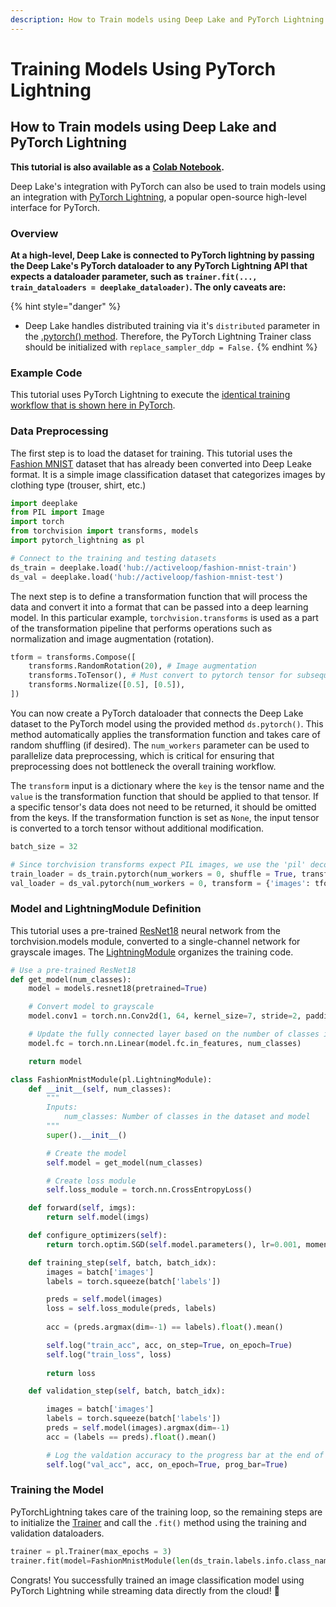 ```yaml
---
description: How to Train models using Deep Lake and PyTorch Lightning
---
```


# Training Models Using PyTorch Lightning

## How to Train models using Deep Lake and PyTorch Lightning

**This tutorial is also available as a** [**Colab Notebook**](https://colab.research.google.com/drive/1oHUNH4HpZ5zvqUe2Njt4l1J\_JV7FPLtW?usp=sharing)**.**

Deep Lake's integration with PyTorch can also be used to train models using an integration with [PyTorch Lightning](https://www.pytorchlightning.ai/), a popular open-source high-level interface for PyTorch.&#x20;

### Overview

**At a high-level, Deep Lake is connected to PyTorch lightning by passing the Deep Lake's PyTorch dataloader to any PyTorch Lightning API that expects a dataloader parameter, such as `trainer.fit(..., train_dataloaders = deeplake_dataloader)`. The only caveats are:**

{% hint style="danger" %}
* Deep Lake handles distributed training via it's `distributed` parameter in the [.pytorch() method](https://docs.deeplake.ai/en/latest/Dataloader.html#deeplake.enterprise.DeepLakeDataLoader.pytorch). Therefore, the PyTorch Lightning Trainer class should be initialized with `replace_sampler_ddp = False.`
{% endhint %}

### Example Code

This tutorial uses PyTorch Lightning to execute the [identical training workflow that is shown here in PyTorch](training-classification-pytorch.md).

### Data Preprocessing

The first step is to load the dataset for training. This tutorial uses the [Fashion MNIST](https://github.com/zalandoresearch/fashion-mnist) dataset that has already been converted into Deep Leake format. It is a simple image classification dataset that categorizes images by clothing type (trouser, shirt, etc.)

```python
import deeplake
from PIL import Image
import torch
from torchvision import transforms, models
import pytorch_lightning as pl

# Connect to the training and testing datasets
ds_train = deeplake.load('hub://activeloop/fashion-mnist-train')
ds_val = deeplake.load('hub://activeloop/fashion-mnist-test')
```

The next step is to define a transformation function that will process the data and convert it into a format that can be passed into a deep learning model. In this particular example, `torchvision.transforms` is used as a part of the transformation pipeline that performs operations such as normalization and image augmentation (rotation).

```python
tform = transforms.Compose([
    transforms.RandomRotation(20), # Image augmentation
    transforms.ToTensor(), # Must convert to pytorch tensor for subsequent operations to run
    transforms.Normalize([0.5], [0.5]),
])
```

You can now create a PyTorch dataloader that connects the Deep Lake dataset to the PyTorch model using the provided method `ds.pytorch()`. This method automatically applies the transformation function and takes care of random shuffling (if desired). The `num_workers` parameter can be used to parallelize data preprocessing, which is critical for ensuring that preprocessing does not bottleneck the overall training workflow.

The `transform` input is a dictionary where the `key` is the tensor name and the `value` is the transformation function that should be applied to that tensor. If a specific tensor's data does not need to be returned, it should be omitted from the keys. If the transformation function is set as `None`, the input tensor is converted to a torch tensor without additional modification.

```python
batch_size = 32

# Since torchvision transforms expect PIL images, we use the 'pil' decode_method for the 'images' tensor. This is much faster than running ToPILImage inside the transform
train_loader = ds_train.pytorch(num_workers = 0, shuffle = True, transform = {'images': tform, 'labels': None}, batch_size = batch_size, decode_method = {'images': 'pil'})
val_loader = ds_val.pytorch(num_workers = 0, transform = {'images': tform, 'labels': None}, batch_size = batch_size, decode_method = {'images': 'pil'})
```

### Model and LightningModule Definition

This tutorial uses a pre-trained [ResNet18](https://pytorch.org/hub/pytorch\_vision\_resnet/) neural network from the torchvision.models module, converted to a single-channel network for grayscale images. The [LightningModule](https://pytorch-lightning.readthedocs.io/en/stable/common/lightning\_module.html) organizes the training code.

```python
# Use a pre-trained ResNet18
def get_model(num_classes):
    model = models.resnet18(pretrained=True)

    # Convert model to grayscale
    model.conv1 = torch.nn.Conv2d(1, 64, kernel_size=7, stride=2, padding=3, bias=False)

    # Update the fully connected layer based on the number of classes in the dataset
    model.fc = torch.nn.Linear(model.fc.in_features, num_classes)

    return model
```

```python
class FashionMnistModule(pl.LightningModule):
    def __init__(self, num_classes):
        """
        Inputs:
            num_classes: Number of classes in the dataset and model
        """
        super().__init__()

        # Create the model
        self.model = get_model(num_classes)

        # Create loss module
        self.loss_module = torch.nn.CrossEntropyLoss()

    def forward(self, imgs):
        return self.model(imgs)

    def configure_optimizers(self):
        return torch.optim.SGD(self.model.parameters(), lr=0.001, momentum=0.1)   

    def training_step(self, batch, batch_idx):
        images = batch['images']
        labels = torch.squeeze(batch['labels'])

        preds = self.model(images)
        loss = self.loss_module(preds, labels)
        
        acc = (preds.argmax(dim=-1) == labels).float().mean()

        self.log("train_acc", acc, on_step=True, on_epoch=True)
        self.log("train_loss", loss)
        
        return loss 

    def validation_step(self, batch, batch_idx):

        images = batch['images']
        labels = torch.squeeze(batch['labels'])
        preds = self.model(images).argmax(dim=-1)
        acc = (labels == preds).float().mean()

        # Log the valdation accuracy to the progress bar at the end of each epoch
        self.log("val_acc", acc, on_epoch=True, prog_bar=True)
```

### Training the Model

PyTorchLightning takes care of the training loop, so the remaining steps are to initialize the [Trainer](https://pytorch-lightning.readthedocs.io/en/stable/common/trainer.html) and call the `.fit()` method using the training and validation dataloaders.

```python
trainer = pl.Trainer(max_epochs = 3)
trainer.fit(model=FashionMnistModule(len(ds_train.labels.info.class_names)), train_dataloaders = train_loader, val_dataloaders = val_loader)
```

Congrats! You successfully trained an image classification model using PyTorch Lightning while streaming data directly from the cloud! 🎉

